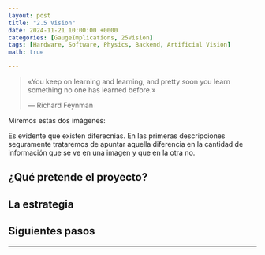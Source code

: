 ```yaml
---
layout: post
title: "2.5 Vision"
date: 2024-11-21 10:00:00 +0000
categories: [GaugeImplications, 25Vision]
tags: [Hardware, Software, Physics, Backend, Artificial Vision]
math: true

---
```


> «You keep on learning and learning, and pretty soon you learn something no one has learned before.»
>
> — Richard Feynman

Miremos estas dos imágenes:

Es evidente que existen diferecnias. En las primeras descripciones seguramente trataremos de apuntar aquella diferencia en la cantidad de información que se ve en una imagen y que en la otra no.  


## ¿Qué pretende el proyecto?



## La estrategia



## Siguientes pasos




---


[^1]: 


